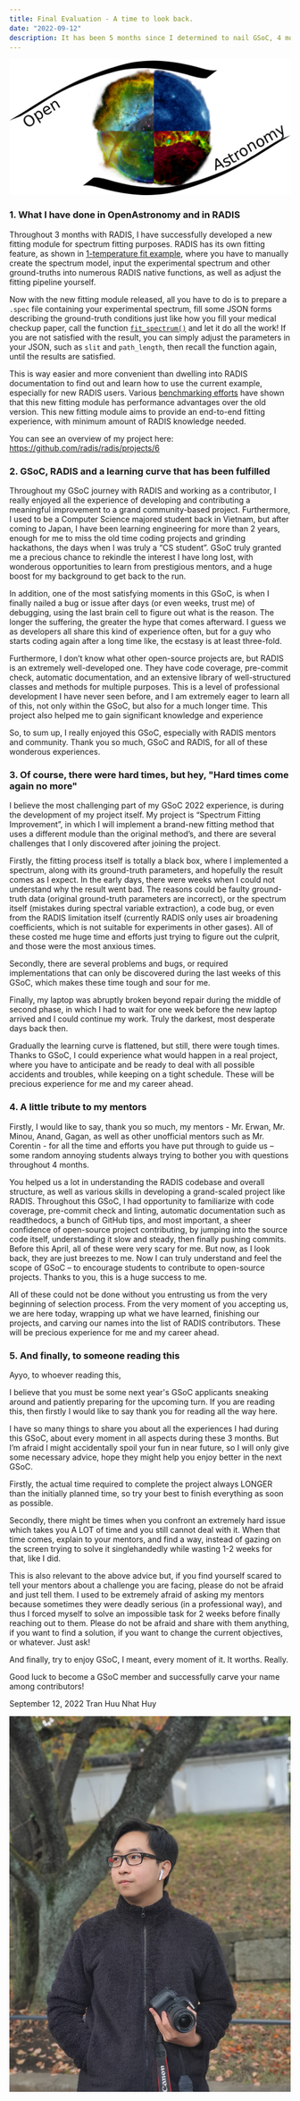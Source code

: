 ```yaml
---
title: Final Evaluation - A time to look back.
date: "2022-09-12"
description: It has been 5 months since I determined to nail GSoC, 4 months since I got selected into RADIS, and 3 months since I started coding intensively. Now, it's time for the grand finale.
---
```


![logo_OpenAstronomy](./logoOA.png)

### 1. What I have done in OpenAstronomy and in RADIS

Throughout 3 months with RADIS, I have successfully developed a new fitting module for spectrum fitting purposes. RADIS has its own fitting feature, as shown in [1-temperature fit example](https://radis.readthedocs.io/en/latest/auto_examples/plot_1T_fit.html#sphx-glr-auto-examples-plot-1t-fit-py), where you have to manually create the spectrum model, input the experimental spectrum and other ground-truths into numerous RADIS native functions, as well as adjust the fitting pipeline yourself.

Now with the new fitting module released, all you have to do is to prepare a `.spec` file containing your experimental spectrum, fill some JSON forms describing the ground-truth conditions just like how you fill your medical checkup paper, call the function [`fit_spectrum()`](https://radis.readthedocs.io/en/latest/source/radis.tools.new_fitting.html#radis.tools.new_fitting.fit_spectrum) and let it do all the work! If you are not satisfied with the result, you can simply adjust the parameters in your JSON, such as `slit` and `path_length`, then recall the function again, until the results are satisfied.

This is way easier and more convenient than dwelling into RADIS documentation to find out and learn how to use the current example, especially for new RADIS users. Various [benchmarking efforts](https://github.com/radis/radis/pull/522#issue-1365475821) have shown that this new fitting module has performance advantages over the old version. This new fitting module aims to provide an end-to-end fitting experience, with minimum amount of RADIS knowledge needed.

You can see an overview of my project here: https://github.com/radis/radis/projects/6

### 2. GSoC, RADIS and a learning curve that has been fulfilled

Throughout my GSoC journey with RADIS and working as a contributor, I really enjoyed all the experience of developing and contributing a meaningful improvement to a grand community-based project. Furthermore, I used to be a Computer Science majored student back in Vietnam, but after coming to Japan, I have been learning engineering for more than 2 years, enough for me to miss the old time coding projects and grinding hackathons, the days when I was truly a “CS student”. GSoC truly granted me a precious chance to rekindle the interest I have long lost, with wonderous opportunities to learn from prestigious mentors, and a huge boost for my background to get back to the run.

In addition, one of the most satisfying moments in this GSoC, is when I finally nailed a bug or issue after days (or even weeks, trust me) of debugging, using the last brain cell to figure out what is the reason. The longer the suffering, the greater the hype that comes afterward. I guess we as developers all share this kind of experience often, but for a guy who starts coding again after a long time like, the ecstasy is at least three-fold.

Furthermore, I don’t know what other open-source projects are, but RADIS is an extremely well-developed one. They have code coverage, pre-commit check, automatic documentation, and an extensive library of well-structured classes and methods for multiple purposes. This is a level of professional development I have never seen before, and I am extremely eager to learn all of this, not only within the GSoC, but also for a much longer time. This project also helped me to gain significant knowledge and experience 

So, to sum up, I really enjoyed this GSoC, especially with RADIS mentors and community. Thank you so much, GSoC and RADIS, for all of these wonderous experiences.

### 3. Of course, there were hard times, but hey, "Hard times come again no more"

I believe the most challenging part of my GSoC 2022 experience, is during the development of my project itself. My project is “Spectrum Fitting Improvement”, in which I will implement a brand-new fitting method that uses a different module than the original method’s, and there are several challenges that I only discovered after joining the project. 

Firstly, the fitting process itself is totally a black box, where I implemented a spectrum, along with its ground-truth parameters, and hopefully the result comes as I expect. In the early days, there were weeks when I could not understand why the result went bad. The reasons could be faulty ground-truth data (original ground-truth parameters are incorrect), or the spectrum itself (mistakes during spectral variable extraction), a code bug, or even from the RADIS limitation itself (currently RADIS only uses air broadening coefficients, which is not suitable for experiments in other gases). All of these costed me huge time and efforts just trying to figure out the culprit, and those were the most anxious times.

Secondly, there are several problems and bugs, or required implementations that can only be discovered during the last weeks of this GSoC, which makes these time tough and sour for me.

Finally, my laptop was abruptly broken beyond repair during the middle of second phase, in which I had to wait for one week before the new laptop arrived and I could continue my work. Truly the darkest, most desperate days back then.

Gradually the learning curve is flattened, but still, there were tough times. Thanks to GSoC, I could experience what would happen in a real project, where you have to anticipate and be ready to deal with all possible accidents and troubles, while keeping on a tight schedule. These will be precious experience for me and my career ahead.

### 4. A little tribute to my mentors

Firstly, I would like to say, thank you so much, my mentors - Mr. Erwan, Mr. Minou, Anand, Gagan, as well as other unofficial mentors such as Mr. Corentin - for all the time and efforts you have put through to guide us – some random annoying students always trying to bother you with questions throughout 4 months. 

You helped us a lot in understanding the RADIS codebase and overall structure, as well as various skills in developing a grand-scaled project like RADIS. Throughout this GSoC, I had opportunity to familiarize with code coverage, pre-commit check and linting, automatic documentation such as readthedocs, a bunch of GitHub tips, and most important, a sheer confidence of open-source project contributing, by jumping into the source code itself, understanding it slow and steady, then finally pushing commits. Before this April, all of these were very scary for me. But now, as I look back, they are just breezes to me. Now I can truly understand and feel the scope of GSoC – to encourage students to contribute to open-source projects. Thanks to you, this is a huge success to me.

All of these could not be done without you entrusting us from the very beginning of selection process. From the very moment of you accepting us, we are here today, wrapping up what we have learned, finishing our projects, and carving our names into the list of RADIS contributors. These will be precious experience for me and my career ahead.

### 5. And finally, to someone reading this

Ayyo, to whoever reading this,

I believe that you must be some next year's GSoC applicants sneaking around and patiently preparing for the upcoming turn. If you are reading this, then firstly I would like to say thank you for reading all the way here.

I have so many things to share you about all the experiences I had during this GSoC, about every moment in all aspects during these 3 months. But I’m afraid I might accidentally spoil your fun in near future, so I will only give some necessary advice, hope they might help you enjoy better in the next GSoC.

Firstly, the actual time required to complete the project always LONGER than the initially planned time, so try your best to finish everything as soon as possible.

Secondly, there might be times when you confront an extremely hard issue which takes you A LOT of time and you still cannot deal with it. When that time comes, explain to your mentors, and find a way, instead of gazing on the screen trying to solve it singlehandedly while wasting 1-2 weeks for that, like I did.

This is also relevant to the above advice but, if you find yourself scared to tell your mentors about a challenge you are facing, please do not be afraid and just tell them. I used to be extremely afraid of asking my mentors because sometimes they were deadly serious (in a professional way), and thus I forced myself to solve an impossible task for 2 weeks before finally reaching out to them. Please do not be afraid and share with them anything, if you want to find a solution, if you want to change the current objectives, or whatever. Just ask!

And finally, try to enjoy GSoC, I meant, every moment of it. It worths. Really.

Good luck to become a GSoC member and successfully carve your name among contributors!

  
September 12, 2022
Tran Huu Nhat Huy

  
![Me, among the peaks of Shizuoka, Japan.](me.jpeg)